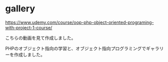 # gallery
https://www.udemy.com/course/oop-php-object-oriented-programing-with-project-1-course/

こちらの動画を見て作成しました。

PHPのオブジェクト指向の学習と、オブジェクト指向プログラミングでギャラリーを作成しました。
